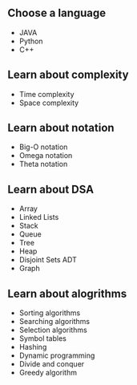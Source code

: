 ## Choose a language
- JAVA
- Python
- C++
## Learn about complexity
- Time complexity
- Space complexity

## Learn about notation
- Big-O notation
- Omega notation
- Theta notation

## Learn about DSA
- Array
- Linked Lists
- Stack
- Queue
- Tree
- Heap
- Disjoint Sets ADT
- Graph

## Learn about alogrithms
- Sorting algorithms
- Searching algorithms
- Selection algorithms
- Symbol tables
- Hashing
- Dynamic programming
- Divide and conquer
- Greedy algorithm
